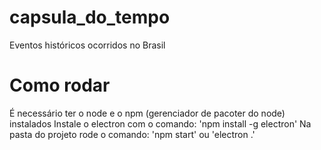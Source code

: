 # capsula_do_tempo
Eventos históricos ocorridos no Brasil
# Como rodar
É necessário ter o node e o npm (gerenciador de pacoter do node) instalados
Instale o electron com o comando: 'npm install -g electron'
Na pasta do projeto rode o comando: 'npm start' ou 'electron .'
